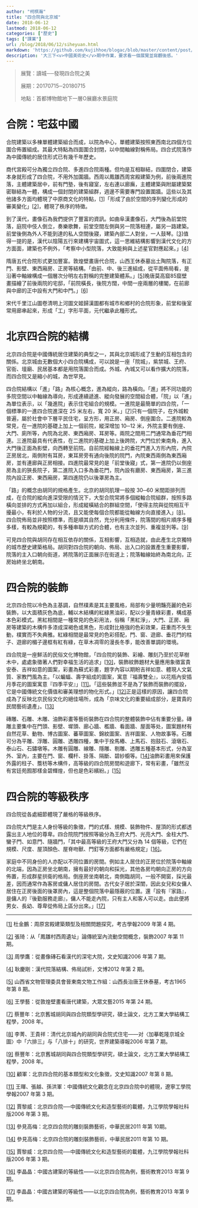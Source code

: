 ```yaml
---
author: "柯棋瀚"
title: "四合院與北京城"
date: 2018-06-12
lastmod: 2018-06-12
categories: ["歷史"]
tags: ["課業"]
url: /blog/2018/06/12/siheyuan.html
markdown: 'https://github.com/kujihhoe/blogac/blob/master/content/post/2018-06-12-siheyuan.md'
description: '大三下<v>中國美術史</v>期中作業，要求看一個展覽並寫觀後感。'
---
```


> 展覽：讀城──發現四合院之美
>
> 展期：20170715─20180715
>
> 地點：首都博物館地下一層O展廳<n>水景庭院</n>

# 合院：宅茲中國

合院建築以多棟單體建築組合而成，以院為中心，單體建築按照東西南北四個方位圍合佈置組成。其最大特點為四面圍合封閉，以中間軸線對稱佈局。四合式院落作為中國傳統的居住形式已有幾千年歷史。

商代宮殿可分為獨立四合院、多進四合院兩種。但均是互相聯結，四圍閉合，建築本身就形成了四合院，不用外加圍牆。西周以鳳雛西周宮殿建築为例，前後兩進院落，主體建築居中，前有門塾，後有寢室，左右連以廊廡，主體建築與附屬建築緊密聯結為一體，構成一個封閉的建築組群，週邊不需要專門設置圍牆。這些以及其他諸多方面均體現了中原商文化的特點，[[1\]](#_ftn1)「形成了由於空間的序列變化形成的審美變化」[[2\]](#_ftn2)，體現了秩序的特徵。

到了漢代，畫像石為我們提供了豐富的資訊。如曲阜漢畫像石，大門後為前堂院落，庭院中伎人倒立，奏樂歌舞，前堂空間左側與另一院落相連，屬另一路建築。前堂後側為外人不能到達的私人空間後寢，建築內部二人對坐，一人鼓琴。[[3\]](#_ftn3)值得一提的是，漢代以陰陽五行來建構宇宙圖式，這一思維結構影響到漢代文化的方方面面，建築也不例外，「考察中小型院落，大致能夠與上述星官對應起來。」[[4\]](#_ftn4)

隋唐五代合院形式更加豐富。敦煌壁畫唐代合院，山西王休泰墓出土陶院落，有正門、影壁、東西廂房、正房等結構。「由前、中、後三進組成，從平面佈局看，是沿著中軸線構成一個層次分明左右對稱的完整建築體系。」[[5\]](#_ftn5)晚唐莫高窟85窟壁畫描繪了前後兩院的宅邸，「前院橫長，後院方闊，中間一座兩層的樓閣，在前廊與中廊的正中設有大門和中門。」[[6\]](#_ftn6)

宋代<v>千里江山圖卷</v><v>清明上河圖</v><v>文姬歸漢圖</v>都有城市和鄉村的合院形象，前堂和後室常用廊串起來，形成「工」字形平面，元代繼承此種形式。

# 北京四合院的結構

北京四合院是中國傳統居住建築的典型之一，其與北京城形成了生動的互相包含的關係。北京城由无數個大小四合院構成，可以說是一座「院城」，紫禁城、王府、官衙、壇廟、民居基本都是用院落圍合而成。外城、內城又可以看作擴大的院落，而四合院又是縮小的城，為世罕見。

四合院結構以「進」「路」為核心概念，進為縱向，路為橫向。「進」將不同功能的多院空間以中軸線為導向，形成連續遞進、縱向發展的空間組合體，「院」以「進」為單位表示，以「幾進院」表示住宅組合的規模。一進院是最簡單的四合院，「一個標準的一進四合院進深在 25 米左右，寬 20 米。」[[7\]](#_ftn7)只有一個院子，在外城較普遍，屬於社會中下層平民住宅，呈方形，用正房、廂房、倒座圍合。二進院較為常見，在一進院的基礎上加上一個前院，縱深增加 10─12 米，外院主要有倒座、大門、廁所等，內院為北房、東西廂房、耳房等。兩院之間用二門<n>通常為垂花門</n>相連。三進院最具有代表性，在二進院的基礎上加上後跨院，大門位於東南角，進入大門後正面為影壁，向西轉至前院。自前院經軸線上的垂花門進入方形內院，內院正房居北，兩側附有耳房，東耳房旁有通向後院的院門，內院東西兩側為東西廂房，並有連廊與正房相接。四進院最常見的是「前堂後寢」式，第一進院仍以倒座房為主的狹長院子，第二進院入口多為垂花門，院內設有廳房、東西廂房，第三進院內設正房、東西廂房，第四進院仍以後罩房為主。

「路」的概念由胡同的規格產生。北京的胡同肌理一般按 30─60 米間距排列而成，在合院的縱向進深受限的情況下，大型合院常將多個縱軸合院組群，按照多路橫向並排的方式再加以組合，形成縱橫結合的群組空間，「使得主院與從院相互干擾最小，有利於人物的分流，且又能使每個合院都能從軸線方向直接進入」[[8\]](#_ftn8)。四合院佈局並非按照標準，而是順其自然，充分利用條件，院落間的相片順序多種多樣，有較為規範的，有多種串聯方式的合體，也有主次並列、重複並列等。[[9\]](#_ftn9)

可見四合院與胡同存在相互依存的關係，互相影響，互相造就，由此產生北京獨特的城市歷史建築格局。胡同對四合院的朝向、佈局、出入口的設置產生重要影響，院落的主入口朝向街道，將院落的正面展示在街道上；院落軸線始終為南北向，正房始終坐北朝南。

# 四合院的裝飾

北京四合院以冷色為主基調，自然樸素是其主要風格，局部有少量明豔亮麗的色彩裝飾，以大面積灰色為底，輔以木結構的紅綠黑油彩，配以少量青綠彩畫，構成基本色彩模式。黑紅相間是一種常見的色彩用法，俗稱「黑紅淨」，大門、正房、廂房等建築的木構件多漆成深褐色或黑色，形成對比極強的色彩效果，莊重而不失生動，樸實而不失典雅。紅綠相間是最常見的色彩搭配，門、窗、遊廊、垂花門的柱子、遊廊的楣子邊框有紅有綠，在草木凋零的漫長冬季，能改善單調的環境。

四合院是一座鮮活的民俗文化博物館，「四合院的裝飾、彩繪、雕刻乃至於花草樹木中，處處象徵著人們對幸福生活的追求」[[10\]](#_ftn10)，裝飾紋飾題材大量應用象徵富貴安泰、吉祥如意的圖案，彩畫為蘇式彩畫，題字內容以期盼吉祥如意、體現人文氣質、家教門風為主。「以蝙蝠、壽字組成的圖案，寓意『福壽雙全』，以花瓶內安插月季花的圖案寓意『四季平安』」[[11\]](#_ftn11)。「這些裝飾並不是為了裝飾而裝飾的擺設，它是中國傳統文化價值和審美理想的物化形式。」[[12\]](#_ftn12)正是這樣的原因，讓四合院成為了反映北京民俗文化的絕佳場所，成為「京味文化的重要組成部分，是寶貴的民間藝術遺產」。[[13\]](#_ftn13)

磚雕、石雕、木雕、油飾彩畫等藝術裝飾在四合院的整體裝飾中佔有重要分量。磚雕主要集中在門頭、影壁、墀頭、廊心牆、檻牆、看面牆、屋面等处，圖案題材有自然花草、動物、博古圖案、蕃草圖案、錦紋圖案、吉祥圖案、人物故事等。石雕可分為平雕、浮雕、圓雕、透雕四種，集中于拴馬樁、上馬石、抱鼓石、滾墩石、泰山石、石鏽墩等。木雕有圓雕、線雕、隱雕、剔雕、透雕五種基本形式，分為室外、室內，主要在門、窗、欄杆、掛落、隔斷、碧紗櫥等。[[14\]](#_ftn14)油飾彩畫用來保護外露的柱子、簷枋等木構件，高等級的四合院房間和遊廊下，常有彩畫，「雖然沒有宮廷苑囿那樣金碧輝煌，但也是色彩繽紛。」[[15\]](#_ftn15)

# 四合院的等級秩序

四合院從各處細節體現了嚴格的等級秩序。

四合院大門是主人身份等級的象徵，門的式樣、規模、裝飾物件、屋頂的形式都透露出主人地位的尊卑。四合院院門按照等級分為王府大門、光亮大門、金柱大門、蠻子門、如意門、隨牆門，「其中最高等級的王府大門又分為 14 個等級，它們在規模、尺度、屋頂顏色、屋脊吻獸、門釘等方面都有嚴格規定」[[16\]](#_ftn16)。

家庭中不同身份的人亦配以不同位置的房間。例如主人居住的正房位於院落中軸線的北端，因為正房坐北朝南，擁有最好的朝向和採光，其他各房均朝向正房的方向佈置，形成群星拱衛的格局。倒座房坐南朝北，南側臨胡同，一般不開窗，採光最差，因而通常作為客房或傭人居住的房間。古代女子居於深閨，因此女兒和女傭人居住在正房後面的後罩房內，這是整個院落中最隱蔽的位置。還「設有『家路』，是傭人的『後勤服務走廊』，傭人不能走內院，只有主人和客人可以走。由此便將男女、長幼、尊卑從佈局上區分出來。」[[17\]](#_ftn17)



------

[[1\]](#_ftnref1)  杜金鵬：<v>周原宮殿建築類型及相關問題探究</v>，<v>考古學報</v>2009 年第 4 期。

[[2\]](#_ftnref2)  張琦：<v>从「鳳雛村西周遺址」論傳統室內流動空間概念</v>，<v>裝飾</v>2007 年第 11 期。

[[3\]](#_ftnref3)  周學鷹：<v>從畫像磚石看漢代的深宅大院</v>，<v>文史知識</v>2006 年第 7 期。

[[4\]](#_ftnref4)  耿慶剛：<v>漢代院落結構、佈局試析</v>，<v>文博</v>2012 年第 2 期。

[[5\]](#_ftnref5)  山西省文物管理委具會晉東南文物工作組：<v>山西長治唐王休泰墓</v>，<v>考古</v>1965 年第 8 期。

[[6\]](#_ftnref6)  王學藝：<v>從敦煌壁畫看唐代建築</v>，<v>大眾文藝</v>2015 年第 24 期。

[[7\]](#_ftnref7)  蔡豐年：<v>北京舊城胡同與四合院類型學研究</v>，碩士論文，北方工業大學結構工程學，2008 年。

[[8\]](#_ftnref8)  李菁、王貴祥：<v>清代北京城內的胡同與合院式住宅——对〈加摹乾隆京城全圖〉中「六排三」与「八排十」的研究</v>，<v>世界建築導報</v>2006 年第 7 期。

[[9\]](#_ftnref9)  蔡豐年：<v>北京舊城胡同與四合院類型學研究</v>，碩士論文，北方工業大學結構工程學，2008 年。

[[10\]](#_ftnref10)  顧軍：<v>北京四合院的基本類型和文化象徵</v>，<v>文史知識</v>2007 年第 8 期。

[[11\]](#_ftnref11)  王暉、張越、孫洪軍：<v>中國傳統文化觀念在北京四合院中的體現</v>，<v>遼寧工學院學報</v>2007 年第 3 期。

[[12\]](#_ftnref12)  賈黎威：<v>北京四合院──中國傳統文化和造型藝術的載體</v>，<v>九江學院學報</v><n>社科版</n>2006 年第 3 期。

[[13\]](#_ftnref13)  參見高梅：<v>北京四合院的雕刻裝飾藝術</v>，<v>中華民居</v>2011 年第 10期。

[[14\]](#_ftnref14)  參見高梅：<v>北京四合院的雕刻裝飾藝術</v>，<v>中華民居</v>2011 年第 10 期。

[[15\]](#_ftnref15)  賈黎威：<v>北京四合院──中國傳統文化和造型藝術的載體</v>，<v>九江學院學報</v><n>社科版</n>2006 年第 3 期。

[[16\]](#_ftnref16)  李晶晶：<v>中國古建築的等級性——以北京四合院為例</v>，<v>藝術教育</v>2013 年第 9 期。

[[17\]](#_ftnref17)  李晶晶：<v>中國古建築的等級性——以北京四合院為例</v>，<v>藝術教育</v>2013 年第 9 期。
